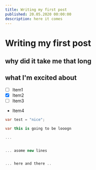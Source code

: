 ```yaml
---
title: Writing my first post
published: 20.05.2020 00:00:00
description: here it comes
---
```


# Writing my first post

## why did  it take me that long

## what I'm excited about

- [ ] Item1
- [x] Item2
- [ ] Item3
- Item4

``` c#
var test = "nice";

var this is going to be looogn

...


... asome new lines 


... here and there ..   
```